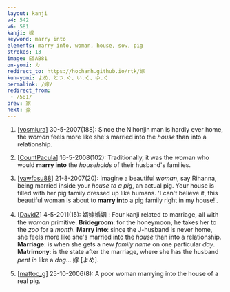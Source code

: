 ```yaml
---
layout: kanji
v4: 542
v6: 581
kanji: 嫁
keyword: marry into
elements: marry into, woman, house, sow, pig
strokes: 13
image: E5AB81
on-yomi: カ
redirect_to: https://hochanh.github.io/rtk/嫁
kun-yomi: よめ、とつ.ぐ、い.く、ゆ.く
permalink: /嫁/
redirect_from:
 - /581/
prev: 家
next: 豪
---
```


1) [<a href="http://kanji.koohii.com/profile/vosmiura">vosmiura</a>] 30-5-2007(188): Since the Nihonjin man is hardly ever home, the <em>woman</em> feels more like she&#039;s married into the <em>house</em> than into a relationship.

2) [<a href="http://kanji.koohii.com/profile/CountPacula">CountPacula</a>] 16-5-2008(102): Traditionally, it was the <em>women</em> who would <strong>marry into</strong> the <em>households</em> of their husband&#039;s families.

3) [<a href="http://kanji.koohii.com/profile/yawfosu88">yawfosu88</a>] 21-8-2007(20): Imagine a beautiful <em>woman</em>, say Rihanna, being married inside your <em>house to a pig</em>, an actual pig. Your house is filled with her pig family dressed up like humans. &#039;I can&#039;t believe it, this beautiful woman is about to<strong> marry into</strong> a pig family right in my house!&#039;.

4) [<a href="http://kanji.koohii.com/profile/DavidZ">DavidZ</a>] 4-5-2011(15): 婿嫁婚姻 : Four kanji related to marriage, all with the <em>woman</em> primitive. <strong>Bridegroom</strong>: for the honeymoon, he takes her to the <em>zoo</em> for a <em>month</em>. <strong>Marry into</strong>: since the J-husband is never home, she feels more like she&#039;s married into the <em>house</em> than into a relationship. <strong>Marriage</strong>: is when she gets a new <em>family name</em> on one particular <em>day</em>. <strong>Matrimony</strong>: is the state after the marriage, where she has the husband <em>pent in</em> like a <em>dog</em>... 嫁 [よめ].

5) [<a href="http://kanji.koohii.com/profile/mattoc_g">mattoc_g</a>] 25-10-2006(8): A poor woman marrying into the house of a real pig.

